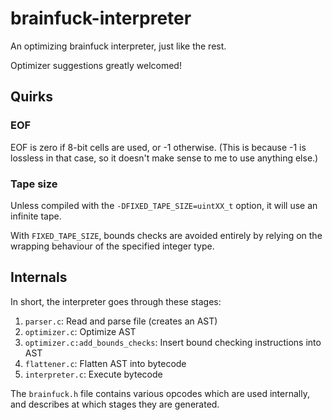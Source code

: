 brainfuck-interpreter
=====================

An optimizing brainfuck interpreter, just like the rest.

Optimizer suggestions greatly welcomed!

Quirks
------

### EOF

EOF is zero if 8-bit cells are used, or -1 otherwise. (This is because
-1 is lossless in that case, so it doesn't make sense to me to use
anything else.)

### Tape size

Unless compiled with the `-DFIXED_TAPE_SIZE=uintXX_t` option, it will use
an infinite tape.

With `FIXED_TAPE_SIZE`, bounds checks are avoided entirely by relying on
the wrapping behaviour of the specified integer type.

Internals
---------

In short, the interpreter goes through these stages:

1. `parser.c`: Read and parse file (creates an AST)
2. `optimizer.c`: Optimize AST
3. `optimizer.c:add_bounds_checks`: Insert bound checking instructions into AST
4. `flattener.c`: Flatten AST into bytecode
5. `interpreter.c`: Execute bytecode

The `brainfuck.h` file contains various opcodes which are used
internally, and describes at which stages they are generated.
